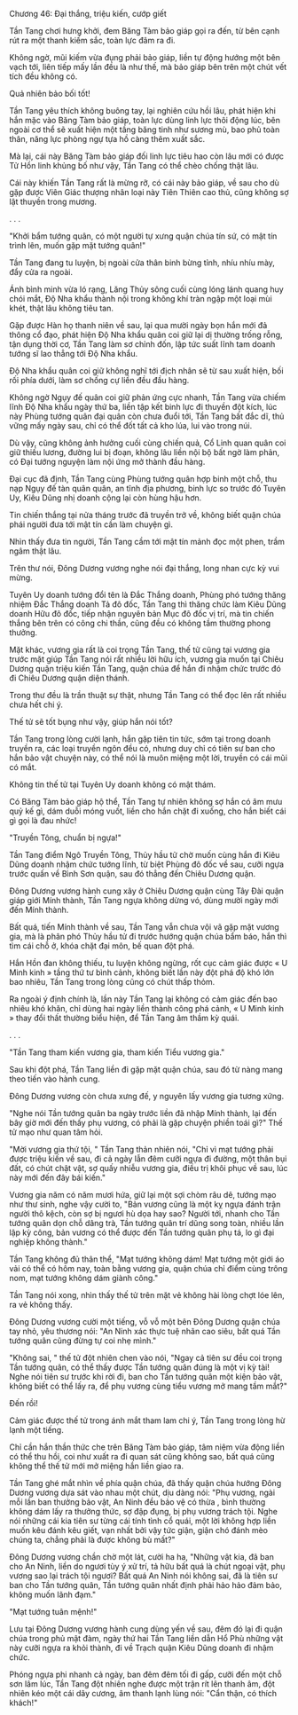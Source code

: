 




Chương 46: Đại thắng, triệu kiến, cướp giết


Tần Tang chơi hưng khởi, đem Băng Tàm bảo giáp gọi ra đến, từ bên cạnh rút ra một thanh kiếm sắc, toàn lực đâm ra đi.

Không ngờ, mũi kiếm vừa đụng phải bảo giáp, liền tự động hướng một bên vạch tới, liên tiếp mấy lần đều là như thế, mà bảo giáp bên trên một chút vết tích đều không có.

Quả nhiên bảo bối tốt!

Tần Tang yêu thích không buông tay, lại nghiên cứu hồi lâu, phát hiện khi hắn mặc vào Băng Tàm bảo giáp, toàn lực dùng linh lực thôi động lúc, bên ngoài cơ thể sẽ xuất hiện một tầng băng tinh như sương mù, bao phủ toàn thân, năng lực phòng ngự tựa hồ càng thêm xuất sắc.

Mà lại, cái này Băng Tàm bảo giáp đối linh lực tiêu hao còn lâu mới có được Tử Hồn linh khủng bố như vậy, Tần Tang có thể chèo chống thật lâu.

Cái này khiến Tần Tang rất là mừng rỡ, có cái này bảo giáp, về sau cho dù gặp được Viên Giác thượng nhân loại này Tiên Thiên cao thủ, cũng không sợ lật thuyền trong mương.

. . .

"Khởi bẩm tướng quân, có một người tự xưng quận chúa tín sứ, có mật tín trình lên, muốn gặp mặt tướng quân!"

Tần Tang đang tu luyện, bị ngoài cửa thân binh bừng tỉnh, nhíu nhíu mày, đẩy cửa ra ngoài.

Ánh bình minh vừa ló rạng, Lăng Thủy sông cuối cùng lóng lánh quang huy chói mắt, Độ Nha khẩu thành nội trong không khí tràn ngập một loại mùi khét, thật lâu không tiêu tan.

Gặp được Hàn họ thanh niên về sau, lại qua mười ngày bọn hắn mới đả thông cổ đạo, phát hiện Độ Nha khẩu quân coi giữ lại dị thường trống rỗng, tận dụng thời cơ, Tần Tang làm sơ chỉnh đốn, lập tức suất lĩnh tam doanh tướng sĩ lao thẳng tới Độ Nha khẩu.

Độ Nha khẩu quân coi giữ không nghĩ tới địch nhân sẽ từ sau xuất hiện, bối rối phía dưới, làm sơ chống cự liền đều đầu hàng.

Không ngờ Ngụy đế quân coi giữ phản ứng cực nhanh, Tần Tang vừa chiếm lĩnh Độ Nha khẩu ngày thứ ba, liền tập kết binh lực đi thuyền đột kích, lúc này Phùng tướng quân đại quân còn chưa đuổi tới, Tần Tang bất đắc dĩ, thủ vững mấy ngày sau, chỉ có thể đốt tất cả kho lúa, lui vào trong núi.

Dù vậy, cũng không ảnh hưởng cuối cùng chiến quả, Cổ Linh quan quân coi giữ thiếu lương, đường lui bị đoạn, không lâu liền nội bộ bất ngờ làm phản, có Đại tướng nguyện làm nội ứng mở thành đầu hàng.

Đại cục đã định, Tần Tang cùng Phùng tướng quân hợp binh một chỗ, thu nạp Ngụy đế tàn quân quân, an tĩnh địa phương, binh lực so trước đó Tuyên Uy, Kiêu Dũng nhị doanh cộng lại còn hùng hậu hơn.

Tin chiến thắng tại nửa tháng trước đã truyền trở về, không biết quận chúa phái người đưa tới mật tín cần làm chuyện gì.

Nhìn thấy đưa tin người, Tần Tang cầm tới mật tín mảnh đọc một phen, trầm ngâm thật lâu.

Trên thư nói, Đông Dương vương nghe nói đại thắng, long nhan cực kỳ vui mừng.

Tuyên Uy doanh tướng đổi tên là Đắc Thắng doanh, Phùng phó tướng thăng nhiệm Đắc Thắng doanh Tả đô đốc, Tần Tang thì thăng chức làm Kiêu Dũng doanh Hữu đô đốc, tiếp nhận nguyên bản Mục đô đốc vị trí, mà tin chiến thắng bên trên có công chi thần, cũng đều có không tầm thường phong thưởng.

Mặt khác, vương gia rất là coi trọng Tần Tang, thế tử cũng tại vương gia trước mặt giúp Tần Tang nói rất nhiều lời hữu ích, vương gia muốn tại Chiêu Dương quận triệu kiến Tần Tang, quận chúa để hắn đi nhậm chức trước đó đi Chiêu Dương quận diện thánh.

Trong thư đều là trần thuật sự thật, nhưng Tần Tang có thể đọc lên rất nhiều chưa hết chi ý.

Thế tử sẽ tốt bụng như vậy, giúp hắn nói tốt?

Tần Tang trong lòng cười lạnh, hắn gặp tiên tin tức, sớm tại trong doanh truyền ra, các loại truyền ngôn đều có, nhưng duy chỉ có tiên sư ban cho hắn bảo vật chuyện này, có thể nói là muôn miệng một lời, truyền có cái mũi có mắt.

Không tin thế tử tại Tuyên Uy doanh không có mật thám.

Có Băng Tàm bảo giáp hộ thể, Tần Tang tự nhiên không sợ hắn có âm mưu quỷ kế gì, dám duỗi móng vuốt, liền cho hắn chặt đi xuống, cho hắn biết cái gì gọi là đau nhức!

"Truyền Tông, chuẩn bị ngựa!"

Tần Tang điểm Ngô Truyền Tông, Thủy hầu tử chờ muốn cùng hắn đi Kiêu Dũng doanh nhậm chức tướng lĩnh, từ biệt Phùng đô đốc về sau, cưỡi ngựa trước quấn về Bình Sơn quận, sau đó thẳng đến Chiêu Dương quận.

Đông Dương vương hành cung xây ở Chiêu Dương quận cùng Tây Đài quận giáp giới Mính thành, Tần Tang ngựa không dừng vó, dùng mười ngày mới đến Mính thành.

Bất quá, tiến Mính thành về sau, Tần Tang vẫn chưa vội vã gặp mặt vương gia, mà là phân phó Thủy hầu tử đi trước hướng quận chúa bẩm báo, hắn thì tìm cái chỗ ở, khóa chặt đại môn, bế quan đột phá.

Hắn Hồn đan không thiếu, tu luyện không ngừng, rốt cục cảm giác được « U Minh kinh » tầng thứ tư bình cảnh, không biết lần này đột phá độ khó lớn bao nhiêu, Tần Tang trong lòng cũng có chút thấp thỏm.

Ra ngoài ý định chính là, lần này Tần Tang lại không có cảm giác đến bao nhiêu khó khăn, chỉ dùng hai ngày liền thành công phá cảnh, « U Minh kinh » thay đổi thất thường biểu hiện, để Tần Tang âm thầm kỳ quái.

. . .

"Tần Tang tham kiến vương gia, tham kiến Tiểu vương gia."

Sau khi đột phá, Tần Tang liền đi gặp mặt quận chúa, sau đó từ nàng mang theo tiến vào hành cung.

Đông Dương vương còn chưa xưng đế, y nguyên lấy vương gia tương xứng.

"Nghe nói Tần tướng quân ba ngày trước liền đã nhập Mính thành, lại đến bây giờ mới đến thấy phụ vương, có phải là gặp chuyện phiền toái gì?" Thế tử mạo như quan tâm hỏi.

"Mời vương gia thứ tội, " Tần Tang thản nhiên nói, "Chỉ vì mạt tướng phải được triệu kiến về sau, đi cả ngày lẫn đêm cưỡi ngựa đi đường, một thân bụi đất, có chút chật vật, sợ quấy nhiễu vương gia, điều trị khôi phục về sau, lúc này mới đến đây bái kiến."

Vương gia năm có năm mươi hứa, giữ lại một sợi chòm râu dê, tướng mạo như thư sinh, nghe vậy cười to, "Bản vương cũng là một kỵ ngựa đánh trận người thô kệch, còn sợ bị ngươi hù dọa hay sao? Người tới, nhanh cho Tần tướng quân dọn chỗ dâng trà, Tần tướng quân trí dũng song toàn, nhiều lần lập kỳ công, bản vương có thể được đến Tần tướng quân phụ tá, lo gì đại nghiệp không thành."

Tần Tang không đủ thân thể, "Mạt tướng không dám! Mạt tướng một giới áo vải có thể có hôm nay, toàn bằng vương gia, quận chúa chỉ điểm cùng trông nom, mạt tướng không dám giành công."

Tần Tang nói xong, nhìn thấy thế tử trên mặt vẻ không hài lòng chợt lóe lên, ra vẻ không thấy.

Đông Dương vương cười một tiếng, vỗ vỗ một bên Đông Dương quận chúa tay nhỏ, yêu thương nói: "An Ninh xác thực tuệ nhãn cao siêu, bất quá Tần tướng quân cũng đừng tự coi nhẹ mình."

"Không sai, " thế tử đột nhiên chen vào nói, "Ngay cả tiên sư đều coi trọng Tần tướng quân, có thể thấy được Tần tướng quân đúng là một vị kỳ tài! Nghe nói tiên sư trước khi rời đi, ban cho Tần tướng quân một kiện bảo vật, không biết có thể lấy ra, để phụ vương cùng tiểu vương mở mang tầm mắt?"

Đến rồi!

Cảm giác được thế tử trong ánh mắt tham lam chi ý, Tần Tang trong lòng hừ lạnh một tiếng.

Chỉ cần hắn thần thức che trên Băng Tàm bảo giáp, tâm niệm vừa động liền có thể thu hồi, coi như xuất ra đi quan sát cũng không sao, bất quá cũng không thể thế tử mới mở miệng hắn liền giao ra.

Tần Tang ghé mắt nhìn về phía quận chúa, đã thấy quận chúa hướng Đông Dương vương dựa sát vào nhau một chút, dịu dàng nói: "Phụ vương, ngài mỗi lần ban thưởng bảo vật, An Ninh đều bảo vệ có thừa , bình thường không dám lấy ra thưởng thức, sợ đập đụng, bị phụ vương trách tội. Nghe nói những cái kia tiên sư từng cái tính tình cổ quái, một lời không hợp liền muốn kêu đánh kêu giết, vạn nhất bởi vậy tức giận, giận chó đánh mèo chúng ta, chẳng phải là được không bù mất?"

Đông Dương vương chần chờ một lát, cười ha ha, "Những vật kia, đã ban cho An Ninh, liền do ngươi tùy ý xử trí, tả hữu bất quá là chút ngoại vật, phụ vương sao lại trách tội ngươi? Bất quá An Ninh nói không sai, đã là tiên sư ban cho Tần tướng quân, Tần tướng quân nhất định phải hảo hảo đảm bảo, không muốn lãnh đạm."

"Mạt tướng tuân mệnh!"

Lưu tại Đông Dương vương hành cung dùng yến về sau, đêm đó lại đi quận chúa trong phủ mật đàm, ngày thứ hai Tần Tang liền dẫn Hổ Phù những vật này cưỡi ngựa ra khỏi thành, đi về Trạch quận Kiêu Dũng doanh đi nhậm chức.

Phóng ngựa phi nhanh cả ngày, ban đêm đêm tối đi gấp, cưỡi đến một chỗ sơn lâm lúc, Tần Tang đột nhiên nghe được một trận rít lên thanh âm, đột nhiên kéo một cái dây cương, âm thanh lạnh lùng nói: "Cẩn thận, có thích khách!"




